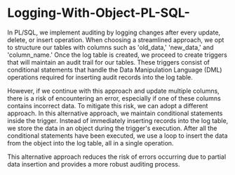 # Logging-With-Object-PL-SQL-
In PL/SQL, we implement auditing by logging changes after every update, delete, or insert operation. When choosing a streamlined approach, we opt to structure our tables with columns such as 'old_data,' 'new_data,' and 'column_name.' Once the log table is created, we proceed to create triggers that will maintain an audit trail for our tables. These triggers consist of conditional statements that handle the Data Manipulation Language (DML) operations required for inserting audit records into the log table.

However, if we continue with this approach and update multiple columns, there is a risk of encountering an error, especially if one of these columns contains incorrect data. To mitigate this risk, we can adopt a different approach. In this alternative approach, we maintain conditional statements inside the trigger. Instead of immediately inserting records into the log table, we store the data in an object during the trigger's execution. After all the conditional statements have been executed, we use a loop to insert the data from the object into the log table, all in a single operation.

This alternative approach reduces the risk of errors occurring due to partial data insertion and provides a more robust auditing process.
